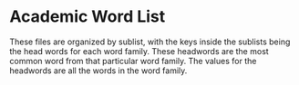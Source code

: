 # Academic Word List

These files are organized by sublist, with the keys inside the sublists being the
head words for each word family. These headwords are the most common word from
that particular word family. The values for the headwords are all the words
in the word family.

